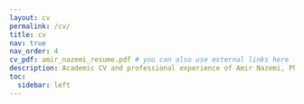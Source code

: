 ```yaml
---
layout: cv
permalink: /cv/
title: cv
nav: true
nav_order: 4
cv_pdf: amir_nazemi_resume.pdf # you can also use external links here
description: Academic CV and professional experience of Amir Nazemi, Ph.D. - Postdoctoral Researcher in Computer Vision and Machine Learning at University of Waterloo.
toc:
  sidebar: left
---
```

